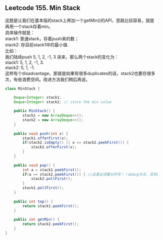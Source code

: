 ## Leetcode 155. Min Stack
这题是让我们在基本版的stack上再加一个getMin()的API，思路比较容易，就是再用一个stack存着min。  
具体操作就是：  
stack1: 普通stack，存着push来的数；  
stack2: 存目前stack1中的最小值.  
比如：  
我们陆续push 5, 1, 2, -1, 3 进来，那么两个stack的变化为：  
stack1: 5, 1, 2, -1, 3.  
stack2: 5, 1, -1.  
这样有个disadvantage，那就是如果有很多duplicates的话，stack2也要存很多次，有些浪费空间。改进方法我们稍后再说。  
```java
class MinStack {

    Deque<Integer> stack1;
    Deque<Integer> stack2; // store the min value 
    
    public MinStack() {
        stack1 = new ArrayDeque<>();
        stack2 = new ArrayDeque<>();
    }
    
    public void push(int x) {
        stack1.offerFirst(x);
        if(stack2.isEmpty() || x <= stack2.peekFirst()) {
            stack2.offerFirst(x);
        }
    }
    
    public void pop() {
        int a = stack1.peekFirst();
        if(a == stack2.peekFirst()) { //这里必须要分开写！！debug半天，否则两边都是object，而当数不在128以内时就不行了
            stack2.pollFirst();
        }
        stack1.pollFirst();
    }
    
    public int top() {
        return stack1.peekFirst();
    }
    
    public int getMin() {
        return stack2.peekFirst();
    }
}
```



